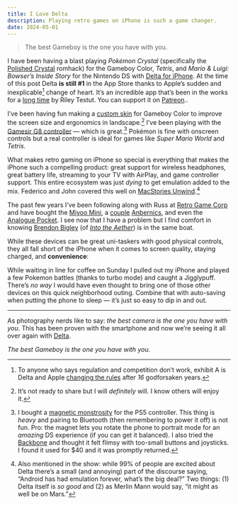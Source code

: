 ```yaml
---
title: I Love Delta
description: Playing retro games on iPhone is such a game changer.
date: 2024-05-01
---
```


> The best Gameboy is the one you have with you.

I have been having a blast playing _Pokémon Crystal_ (specifically the [Polished Crystal](https://www.pokecommunity.com/showthread.php?t=373172) romhack) for the Gameboy Color, _Tetris_, and _Mario & Luigi: Bowser’s Inside Story_ for the Nintendo DS with [Delta for iPhone](https://apps.apple.com/us/app/delta-game-emulator/id1048524688). At the time of this post Delta **is still #1** in the App Store thanks to Apple’s sudden and inexplicable[^1] change of heart. It’s an incredible app that’s been in the works for a [long time](https://github.com/rileytestut/Delta) by Riley Testut. You can support it on [Patreon](https://www.patreon.com/rileyshane)..

I’ve been having fun making a [custom skin](https://noah978.gitbook.io/delta-docs/skins) for Gameboy Color to improve the screen size and ergonomics in landscape.[^2] I’ve been playing with the [Gamesir G8 controller](https://www.gamesir.hk/products/gamesir-g8-galileo) — which is great.[^3] Pokémon is fine with onscreen controls but a real controller is ideal for games like _Super Mario World_ and _Tetris_.

What makes retro gaming on iPhone so special is everything that makes the iPhone such a compelling product: great support for wireless headphones, great battery life, streaming to your TV with AirPlay, and game controller support. This entire ecosystem was just _dying_ to get emulation added to the mix. Federico and John covered this well on [MacStories Unwind](https://podcasts.apple.com/us/podcast/macstories-unwind/id1510451759?i=1000653687197).[^4]

The past few years I’ve been following along with Russ at [Retro Game Corp](https://retrogamecorps.com/author/onionsaregross/) and have bought the [Miyoo Mini](https://retrogamecorps.com/2022/05/15/miyoo-mini-v2-guide/), a [couple](https://anbernic.com/products/rg353v-rg353vs) [Anbernics](https://anbernic.com/products/rg35xx-h), and even the [Analogue Pocket](https://www.analogue.co/pocket). I see now that I have a problem but I find comfort in knowing [Brendon Bigley](https://wavelengths.online/posts/on-cheap-handhelds-in-a-world-of-smartphone-emulation) (of [_Into the Aether_](https://intothecast.online/)) is in the same boat.

While these devices can be great uni-taskers with good physical controls, they all fall short of the iPhone when it comes to screen quality, staying charged, and **convenience**:

While waiting in line for coffee on Sunday I pulled out my iPhone and played a few Pokemon battles (thanks to turbo mode) and caught a Jigglypuff. There’s _no way_ I would have even thought to bring one of those other devices on this quick neighborhood outing. Combine that with auto-saving when putting the phone to sleep — it’s just so easy to dip in and out.

---

As photography nerds like to say: _the best camera is the one you have with you_. This has been proven with the smartphone and now we’re seeing it all over again with [Delta](https://faq.deltaemulator.com).

_The best Gameboy is the one you have with you._

[^1]: To anyone who says regulation and competition don’t work, exhibit A is Delta and Apple [changing the rules](https://www.theverge.com/24139004/apple-app-store-retro-game-emulators-ios-console-ports-storystream) after _16_ godforsaken years.

[^2]: It’s not ready to share but I will _definitely_ will. I know others will enjoy it.

[^3]: I bought a [magnetic monstrosity](https://www.amazon.com/Orzero-Controller-Compatible-Adjustable-Accessories/dp/B0CJCB2P11) for the PS5 controller. This thing is _heavy_ and pairing to Bluetooth (then remembering to power it off) is not fun. Pro: the magnet lets you rotate the phone to portrait mode for an _amazing_ DS experience (if you can get it balanced). I also tried the [Backbone](https://playbackbone.com/products/backbone-one-usb-c-playstation/) and thought it felt flimsy with too-small buttons and joysticks. I found it used for $40 and it was promptly returned.

[^4]: Also mentioned in the show: while 99% of people are excited about Delta there’s a small (and annoying) part of the discourse saying, “Android has had emulation forever, what’s the big deal?” Two things: (1) Delta itself is _so good_ and (2) as Merlin Mann would say, “it might as well be on Mars.”